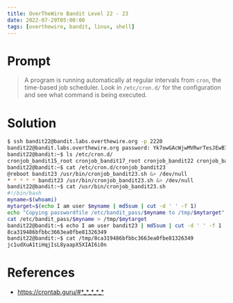 ```yaml
---
title: OverTheWire Bandit Level 22 - 23
date: 2022-07-29T05:00:00
tags: [overthewire, bandit, linux, shell]
---
```

# Prompt
> A program is running automatically at regular intervals from `cron`, the time-based job scheduler. Look in `/etc/cron.d/` for the configuration and see what command is being executed.

# Solution
```sh
$ ssh bandit22@bandit.labs.overthewire.org -p 2220
bandit22@bandit.labs.overthewire.org password: Yk7owGAcWjwMVRwrTesJEwB7WVOiILLI
bandit22@bandit:~$ ls /etc/cron.d/
cronjob_bandit15_root cronjob_bandit17_root cronjob_bandit22 cronjob_bandit23 cronjob_bandit24 cronjob_bandit25_root
bandit22@bandit:~$ cat /etc/cron.d/cronjob_bandit23 
@reboot bandit23 /usr/bin/cronjob_bandit23.sh &> /dev/null
* * * * * bandit23 /usr/bin/cronjob_bandit23.sh &> /dev/null
bandit22@bandit:~$ cat /usr/bin/cronjob_bandit23.sh
#!/bin/bash
myname=$(whoami)
mytarget=$(echo I am user $myname | md5sum | cut -d ' ' -f 1)
echo "Copying passwordfile /etc/bandit_pass/$myname to /tmp/$mytarget"
cat /etc/bandit_pass/$myname > /tmp/$mytarget
bandit22@bandit:~$ echo I am user bandit23 | md5sum | cut -d ' ' -f 1
8ca319486bfbbc3663ea0fbe81326349
bandit22@bandit:~$ cat /tmp/8ca319486bfbbc3663ea0fbe81326349
jc1udXuA1tiHqjIsL8yaapX5XIAI6i0n
```

# References
* <https://crontab.guru/#*_*_*_*_*>